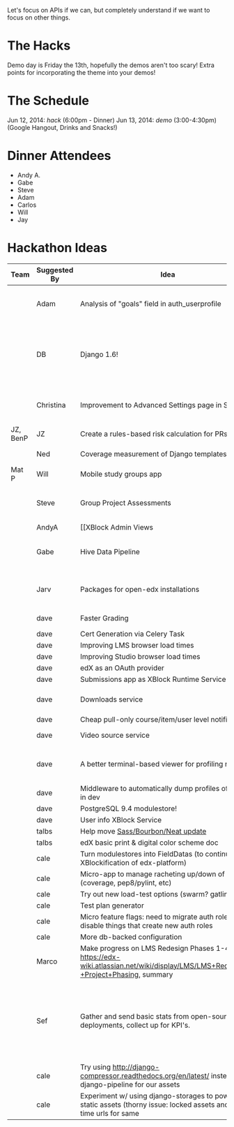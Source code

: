 Let's focus on APIs if we can, but completely understand if we want to focus on other things.

# The Hacks

Demo day is Friday the 13th, hopefully the demos aren't too scary! Extra points for incorporating the theme into your demos!

# The Schedule
Jun 12, 2014: *hack* (6:00pm - Dinner)
Jun 13, 2014: *demo* (3:00-4:30pm) (Google Hangout, Drinks and Snacks!)

# Dinner Attendees
* Andy A.
* Gabe 
* Steve
* Adam
* Carlos
* Will
* Jay

# Hackathon Ideas

Team | Suggested By | Idea        | Notes
-----|--------------|-------------|-------
| | Adam | Analysis of "goals" field in auth_userprofile | Why do people sign up for edX? Do student goals correlate with success? Completion rates? Courses enrolled in?
| | DB      | Django 1.6! | It's a crazy idea. But I want to give it a shot. ([the work begins here](https://github.com/edx/xblock-sdk/pull/10)); (dave: maybe 1.7? It's almost out... cale: shoot for 1.7! Also, see https://github.com/edx/edx-platform/wiki/Moving-to-Django-1.7)
| | Christina| Improvement to Advanced Settings page in Studio | Display names, help, hide "deprecated" fields, possibly validation. Add some structure; links to docs for each
| JZ, BenP | JZ | Create a rules-based risk calculation for PRs | I got started with this [here](https://github.com/jzoldak/gh-pr-risk)
|| Ned     | Coverage measurement of Django templates | Last time was Mako, let's try Django.
|Mat P| Will    | Mobile study groups app  |  |
||Steve   | Group Project Assessments | Allow a group of students to collaborate on a single project, submit it for review, then grade peer groups. Yay! |
||AndyA | [[XBlock Admin Views|xblock-admin-views]] | Support global/course-scoped admin pages for xblocks (for Studio, but would love help with Instructor Dashboard integration) |
||Gabe | Hive Data Pipeline | Load all event data (and maybe some other sources) in to hive tables to experiment with and run adhoc queries against. |
||Jarv | Packages for open-edx installations | Install edX without having to go out to pypi, github, with a package for every role. How about `apt-get install edx`?
|| dave  | Faster Grading | A few different possibilities, starting with reducing SQL queries.
|| dave  | Cert Generation via Celery Task | 
|| dave  | Improving LMS browser load times | 
|| dave  | Improving Studio browser load times |
|| dave  | edX as an OAuth provider | i.e. SSO between edX apps
|| dave  | Submissions app as XBlock Runtime Service | 
|| dave  | Downloads service | A facility for writing files to S3 that would be made available for XBlocks.
|| dave  | Cheap pull-only course/item/user level notifications | 
|| dave  | Video source service | abstract away different locations/encodings
|| dave  | A better terminal-based viewer for profiling results | i.e. a better RunSnakeRun (something like/based on https://github.com/nedbat/memsee could be cool)
|| dave  | Middleware to automatically dump profiles of views in dev | to make performance debugging easier
|| dave  | PostgreSQL 9.4 modulestore! |
|| dave  | User info XBlock Service |
|| talbs | Help move [Sass/Bourbon/Neat update](https://github.com/edx/edx-platform/pull/3462)
|| talbs | edX basic print & digital color scheme doc |
|| cale  | Turn modulestores into FieldDatas (to continue the XBlockification of edx-platform) |
|| cale  | Micro-app to manage racheting up/down of values (coverage, pep8/pylint, etc) |
|| cale  | Try out new load-test options (swarm? gatling?) |
|| cale  | Test plan generator |
|| cale  | Micro feature flags: need to migrate auth roles? Just disable things that create new auth roles |
|| cale  | More db-backed configuration |
|| Marco  | Make progress on LMS Redesign Phases 1-4 see: https://edx-wiki.atlassian.net/wiki/display/LMS/LMS+Redesign+-+Project+Phasing, summary  |
|| Sef | Gather and send basic stats from open-source deployments, collect up for KPI's.  | Reqts: Opt in.  management command to preview what would be sent, send once, or send periodically (celery beat?).  Aggregate stats only: enrollments, certificates, etc.  Server to collect stats.  What transport, email? I can't participate myself, but would be a fun feature to hack in |
|| cale | Try using http://django-compressor.readthedocs.org/en/latest/ instead of django-pipeline for our assets |
|| cale | Experiment w/ using django-storages to power our static assets (thorny issue: locked assets and one-time urls for same |